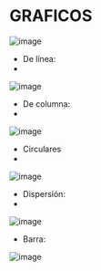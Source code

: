 # GRAFICOS

![image](https://user-images.githubusercontent.com/79501343/110198993-4070f880-7e24-11eb-9d62-30dac8fedcf3.png)


- De línea:
- 
![image](https://user-images.githubusercontent.com/79501343/110199006-48c93380-7e24-11eb-9ece-70a1bb719757.png)

- De columna:
- 
![image](https://user-images.githubusercontent.com/79501343/110199046-6c8c7980-7e24-11eb-842a-2eb066f36c57.png)

- Circulares
- 
![image](https://user-images.githubusercontent.com/79501343/110199061-7ca45900-7e24-11eb-9cec-303dac24bdf3.png)

- Dispersión:
- 
![image](https://user-images.githubusercontent.com/79501343/110199082-8d54cf00-7e24-11eb-9bc7-099015541d34.png)

- Barra:

![image](https://user-images.githubusercontent.com/79501343/110199092-9ba2eb00-7e24-11eb-9123-ffcbec4a6b24.png)





